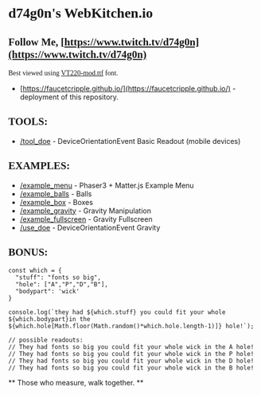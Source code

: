 # <span style="font-family:VT220-mod;">d74g0n's WebKitchen.io
## <span style="font-family:VT220-mod;">Follow Me, [https://www.twitch.tv/d74g0n](https://www.twitch.tv/d74g0n)
    
<span style="font-family:VT220-mod;"> Best viewed using [VT220-mod.ttf](https://faucetcripple.github.io/fonts/VT220-mod.ttf) font.
- [https://faucetcripple.github.io/](https://faucetcripple.github.io/) - deployment of this repository.



## <span style="font-family:VT220-mod;"> TOOLS:
- [/tool_doe](https://faucetcripple.github.io/tool_doe) - DeviceOrientationEvent Basic Readout (mobile devices)

## <span style="font-family:VT220-mod;">EXAMPLES:


- [/example_menu](https://faucetcripple.github.io/example_menu) - Phaser3 + Matter.js Example Menu
- [/example_balls](https://faucetcripple.github.io/example_balls) - Balls
- [/example_box](https://faucetcripple.github.io/example_box) - Boxes
- [/example_gravity](https://faucetcripple.github.io/example_gravity) - Gravity Manipulation
- [/example_fullscreen](https://faucetcripple.github.io/example_fullscreen) - Gravity Fullscreen
- [/use_doe](https://faucetcripple.github.io/use_doe) - DeviceOrientationEvent Gravity

## <span style="font-family:VT220-mod;">BONUS:
```
const which = {
  "stuff": "fonts so big",
  "hole": ["A","P","D","B"],
  "bodypart": 'wick'
}

console.log(`they had ${which.stuff} you could fit your whole ${which.bodypart}in the ${which.hole[Math.floor(Math.random()*which.hole.length-1)]} hole!`);
    
// possible readouts:
// They had fonts so big you could fit your whole wick in the A hole!
// They had fonts so big you could fit your whole wick in the P hole!
// They had fonts so big you could fit your whole wick in the D hole!
// They had fonts so big you could fit your whole wick in the B hole!
```
** Those who measure, walk together. **
